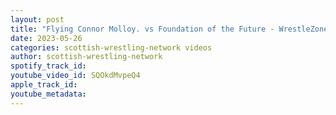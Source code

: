 ```yaml
---
layout: post
title: "Flying Connor Molloy. vs Foundation of the Future - WrestleZone Aberdeen Anarchy 2022"
date: 2023-05-26
categories: scottish-wrestling-network videos
author: scottish-wrestling-network
spotify_track_id: 
youtube_video_id: SQOkdMvpeQ4
apple_track_id: 
youtube_metadata: 
---
```

